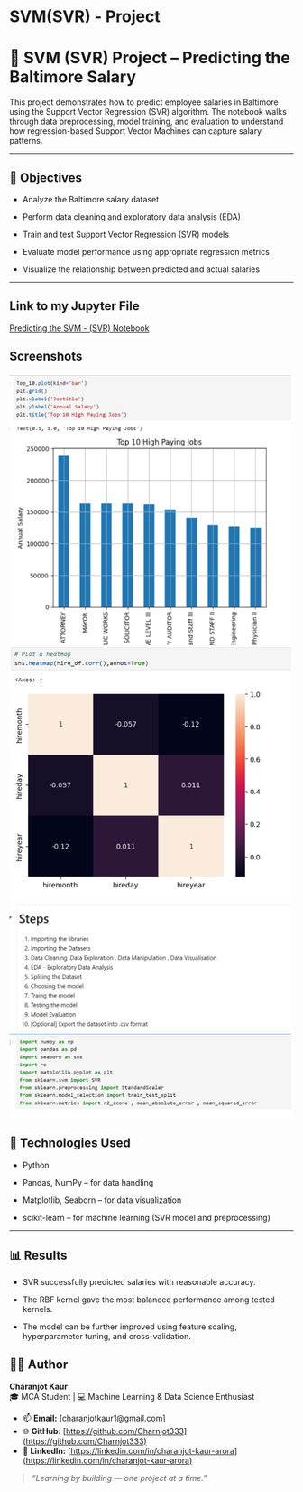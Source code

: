 # SVM(SVR) - Project 
# 🧠 SVM (SVR) Project – Predicting the Baltimore Salary

This project demonstrates how to predict employee salaries in Baltimore using the Support Vector Regression (SVR) algorithm.
The notebook walks through data preprocessing, model training, and evaluation to understand how regression-based Support Vector Machines can capture salary patterns.

---

## 🚀 Objectives

- Analyze the Baltimore salary dataset

- Perform data cleaning and exploratory data analysis (EDA)

- Train and test Support Vector Regression (SVR) models

- Evaluate model performance using appropriate regression metrics

- Visualize the relationship between predicted and actual salaries

---
## Link to my Jupyter File 
[Predicting the SVM - (SVR) Notebook ](https://github.com/Charnjot333/Machine-Learning---ML_Models_Practice-/blob/2d25ba4d9033233b3ebfe8407efe53b4b5154d91/SVM/SVM(SVR)Project-Predicting%20the%20Baltimore%20Salary.ipynb)
## Screenshots 
<img src="https://github.com/Charnjot333/Machine-Learning---ML_Models_Practice-/blob/5a4efaf561e2d6e51f7907ca842ef63c2bb4ee4b/SVM/screenshots/Screenshot%202025-10-23%20231632.png" alt="Image" width="500"/>
<img src="https://github.com/Charnjot333/Machine-Learning---ML_Models_Practice-/blob/685c1e8fe66c4680cd5adcbed888cd537cd7b88e/SVM/screenshots/Screenshot%202025-10-23%20231646.png" alt="Image" width="500"/>
<img src="https://github.com/Charnjot333/Machine-Learning---ML_Models_Practice-/blob/685c1e8fe66c4680cd5adcbed888cd537cd7b88e/SVM/screenshots/Screenshot%202025-10-23%20231740.png" alt="Image" width="500"/>



## 🧩 Technologies Used
- Python

- Pandas, NumPy – for data handling

- Matplotlib, Seaborn – for data visualization

- scikit-learn – for machine learning (SVR model and preprocessing)

---
## 📊 Results

- SVR successfully predicted salaries with reasonable accuracy.

- The RBF kernel gave the most balanced performance among tested kernels.

- The model can be further improved using feature scaling, hyperparameter tuning, and cross-validation.



## 👩‍💻 Author

**Charanjot Kaur**  
🎓 MCA Student | 💻 Machine Learning & Data Science Enthusiast  

- 📫 **Email:** [charanjotkaur1@gmail.com]  
- 🌐 **GitHub:** [https://github.com/Charnjot333](https://github.com/Charnjot333)  
- 🔗 **LinkedIn:** [https://linkedin.com/in/charanjot-kaur-arora](https://linkedin.com/in/charanjot-kaur-arora)  

> *“Learning by building — one project at a time.”*



